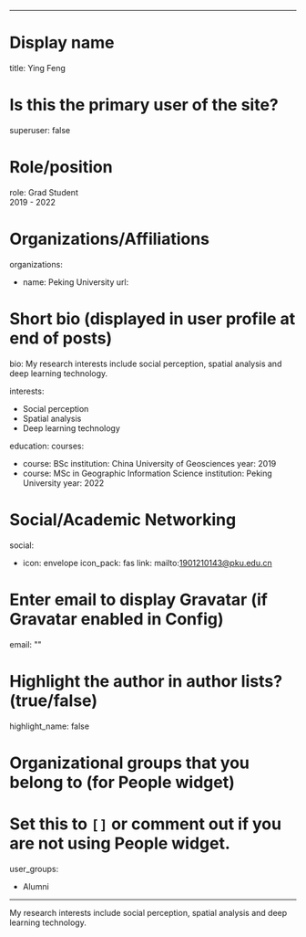 
---
# Display name
title: Ying Feng

# Is this the primary user of the site?
superuser: false

# Role/position
role: Grad Student<br>2019 - 2022</br>

# Organizations/Affiliations
organizations:
- name: Peking University
  url: 

# Short bio (displayed in user profile at end of posts)
bio: My research interests include social perception, spatial analysis and deep learning technology.

interests:
  - Social perception
  - Spatial analysis
  - Deep learning technology

education:
  courses:
  - course: BSc
    institution: China University of Geosciences
    year: 2019
  - course: MSc in Geographic Information Science
    institution: Peking University
    year: 2022

# Social/Academic Networking
social:
  - icon: envelope
    icon_pack: fas
    link: mailto:1901210143@pku.edu.cn

# Enter email to display Gravatar (if Gravatar enabled in Config)
email: ""

# Highlight the author in author lists? (true/false)
highlight_name: false

# Organizational groups that you belong to (for People widget)
#   Set this to `[]` or comment out if you are not using People widget.
user_groups:
- Alumni
---
My research interests include social perception, spatial analysis and deep learning technology.
